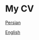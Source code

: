 My CV
======

[Persian](https://alisoam.github.io/cv/farsi_resume.pdf)

[English](https://alisoam.github.io/cv/english_cv.pdf)
